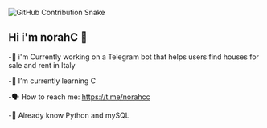 ![GitHub Contribution Snake](https://github.com/norahx666/norahx666/blob/output/contribution-ocean.gif)

## Hi i'm norahC 👋

-🔭 i'm Currently working on a Telegram bot that helps users find houses for sale and rent in Italy

-🌱 I’m currently learning C

-🗣️ How to reach me: https://t.me/norahcc

-🧠 Already know Python and mySQL

<!--
**norahx666/norahx666** is a ✨ _special_ ✨ repository because its `README.md` (this file) appears on your GitHub profile.

Here are some ideas to get you started:




